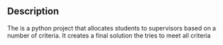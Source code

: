 ## Description
The is a python project that allocates students to supervisors based on a number of criteria.
It creates a final solution the tries to meet all criteria
